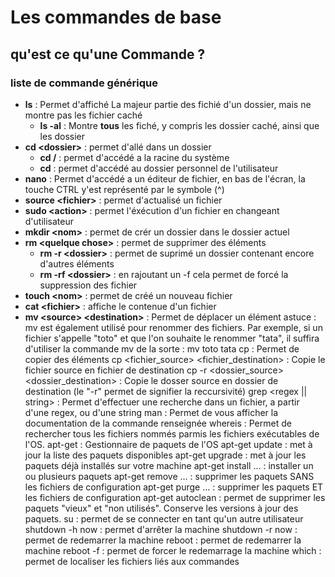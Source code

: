 # Les commandes de base

## qu'est ce qu'une Commande ?

### liste de commande générique 

* **ls** : Permet d'affiché La majeur partie des fichié d'un dossier, mais ne montre pas les fichier caché
  * **ls -al** : Montre **tous** les fiché, y compris les dossier caché, ainsi que les dossier
* **cd \<dossier\>** : permet d'allé dans un dossier
  * **cd /** : permet d'accédé a la racine du système
  * **cd** : permet d'accédé au dossier personnel de l'utilisateur
* **nano** : Permet d'accédé a un éditeur de fichier, en bas de l'écran, la touche CTRL y'est représenté par le symbole (^)
* **source \<fichier\>** : permet d'actualisé un fichier
* **sudo \<action\>** : permet l'éxécution d'un fichier en changeant d'utilisateur
* **mkdir \<nom\>** : permet de crér un dossier dans le dossier actuel
* **rm \<quelque chose\>** : permet de supprimer des éléments
  * **rm -r \<dossier\>** : permet de suprimé un dossier contenant encore d'autres éléments
  * **rm -rf \<dossier\>** : en rajoutant un -f cela permet de forcé la suppression des fichier
* **touch \<nom\>** : permet de créé un nouveau fichier
* **cat \<fichier\>** : affiche le contenue d'un fichier
* **mv \<source\> \<destination\>** : Permet de déplacer un élément 
astuce : mv est également utilisé pour renommer des fichiers. Par exemple, si un fichier s'appelle "toto" et que l'on souhaite le renommer "tata", il suffira d'utiliser la commande mv de la sorte : mv toto tata
cp : Permet de copier des éléments
cp <fichier_source> <fichier_destination> : Copie le fichier source en fichier de destination
cp -r <dossier_source> <dossier_destination> : Copie le dosser source en dossier de destination (le "-r" permet de signifier la reccursivité)
grep <regex || string> <fichier> : Permet d'effectuer une recherche dans un fichier, a partir d'une regex, ou d'une string
man <command> : Permet de vous afficher la documentation de la commande renseignée
whereis <string> : Permet de rechercher tous les fichiers nommés <string> parmis les fichiers exécutables de l'OS.
apt-get <command> : Gestionnaire de paquets de l'OS
apt-get update : met à jour la liste des paquets disponibles
apt-get upgrade : met à jour les paquets déjà installés sur votre machine
apt-get install <paquet1> <paquet2> ... : installer un ou plusieurs paquets
apt-get remove <paquet1> <paquet2> ... : supprimer les paquets SANS les fichiers de configuration
apt-get purge <paquet1> <paquet2> ... : supprimer les paquets ET les fichiers de configuration
apt-get autoclean : permet de supprimer les paquets "vieux" et "non utilisés". Conserve les versions à jour des paquets.
su <username> : permet de se connecter en tant qu'un autre utilisateur
shutdown -h now : permet d'arrêter la machine
shutdown -r now : permet de redemarrer la machine
reboot : permet de redemarrer la machine
reboot -f : permet de forcer le redemarrage la machine
which <command> : permet de localiser les fichiers liés aux commandes
